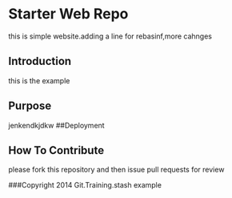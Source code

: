 # Starter Web Repo
this is simple website.adding a line for rebasinf,more cahnges
## Introduction
this is the example
## Purpose
jenkendkjdkw
##Deployment


## How To Contribute
please fork this repository and then issue pull requests for review

###Copyright
2014 Git.Training.stash example

